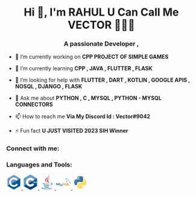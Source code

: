 <h1 align="center">Hi 👋, I'm RAHUL U Can Call Me VECTOR 🔰🔰🔰</h1>
<h3 align="center">A passionate Developer ,</h3>

- 🔭 I’m currently working on **CPP PROJECT OF SIMPLE GAMES**

- 🌱 I’m currently learning **CPP , JAVA , FLUTTER , FLASK**

- 🤝 I’m looking for help with **FLUTTER , DART , KOTLIN , GOOGLE APIS , NOSQL , DJANGO , FLASK**

- 💬 Ask me about **PYTHON , C , MYSQL , PYTHON - MYSQL CONNECTORS**

- 📫 How to reach me **Via My Discord Id : Vector#9042**

- ⚡ Fun fact **U JUST VISITED 2023 SIH Winner**

<h3 align="left">Connect with me:</h3>
<p align="left">
</p>

<h3 align="left">Languages and Tools:</h3>
<p align="left"> <a href="https://www.cprogramming.com/" target="_blank" rel="noreferrer"> <img src="https://raw.githubusercontent.com/devicons/devicon/master/icons/c/c-original.svg" alt="c" width="40" height="40"/> </a> <a href="https://www.w3schools.com/cpp/" target="_blank" rel="noreferrer"> <img src="https://raw.githubusercontent.com/devicons/devicon/master/icons/cplusplus/cplusplus-original.svg" alt="cplusplus" width="40" height="40"/> </a> <a href="https://www.java.com" target="_blank" rel="noreferrer"> <img src="https://raw.githubusercontent.com/devicons/devicon/master/icons/java/java-original.svg" alt="java" width="40" height="40"/> </a> <a href="https://www.mysql.com/" target="_blank" rel="noreferrer"> <img src="https://raw.githubusercontent.com/devicons/devicon/master/icons/mysql/mysql-original-wordmark.svg" alt="mysql" width="40" height="40"/> </a> <a href="https://www.python.org" target="_blank" rel="noreferrer"> <img src="https://raw.githubusercontent.com/devicons/devicon/master/icons/python/python-original.svg" alt="python" width="40" height="40"/> </a> </p>
